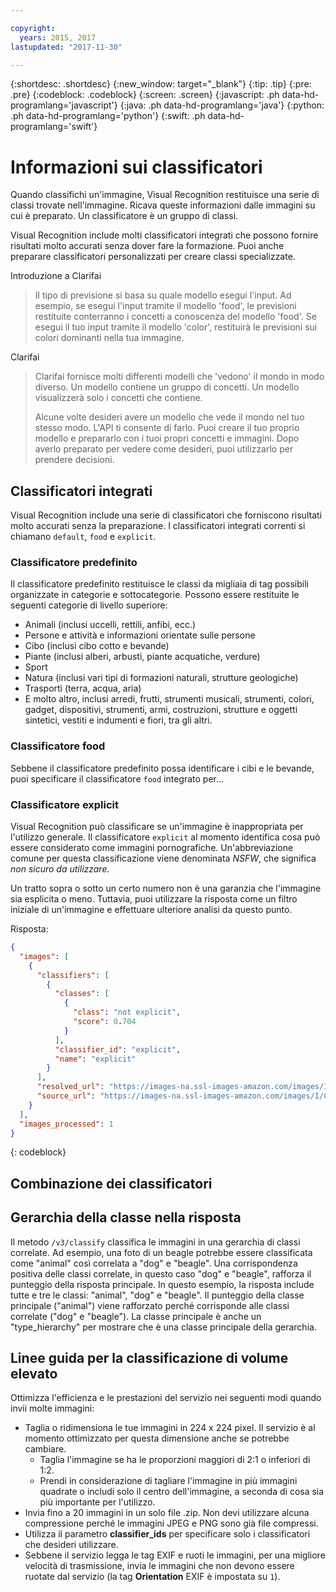 ```yaml
---

copyright:
  years: 2015, 2017
lastupdated: "2017-11-30"

---
```


{:shortdesc: .shortdesc}
{:new_window: target="_blank"}
{:tip: .tip}
{:pre: .pre}
{:codeblock: .codeblock}
{:screen: .screen}
{:javascript: .ph data-hd-programlang='javascript'}
{:java: .ph data-hd-programlang='java'}
{:python: .ph data-hd-programlang='python'}
{:swift: .ph data-hd-programlang='swift'}

# Informazioni sui classificatori

Quando classifichi un'immagine, Visual Recognition restituisce una serie di classi trovate nell'immagine. Ricava queste informazioni dalle immagini su cui è preparato. Un classificatore è un gruppo di classi.

Visual Recognition include molti classificatori integrati che possono fornire risultati molto accurati senza dover fare la formazione. Puoi anche preparare classificatori personalizzati per creare classi specializzate.

Introduzione a Clarifai
> Il tipo di previsione si basa su quale modello esegui l'input. Ad esempio, se esegui l'input tramite il modello 'food', le previsioni restituite conterranno i concetti a conoscenza del modello 'food'. Se esegui il tuo input tramite il modello 'color', restituirà le previsioni sui colori dominanti nella tua immagine.

Clarifai
> Clarifai fornisce molti differenti modelli che 'vedono' il mondo in modo diverso. Un modello contiene un gruppo di concetti. Un modello visualizzerà solo i concetti che contiene.
>
> Alcune volte desideri avere un modello che vede il mondo nel tuo stesso modo. L'API ti consente di farlo. Puoi creare il tuo proprio modello e prepararlo con i tuoi propri concetti e immagini. Dopo averlo preparato per vedere come desideri, puoi utilizzarlo per prendere decisioni.

## Classificatori integrati

Visual Recognition include una serie di classificatori che forniscono risultati molto accurati senza la preparazione. I classificatori integrati correnti si chiamano `default`, `food` e `explicit`.

### Classificatore predefinito

Il classificatore predefinito restituisce le classi da migliaia di tag possibili organizzate in categorie e sottocategorie. Possono essere restituite le seguenti categorie di livello superiore: 

- Animali (inclusi uccelli, rettili, anfibi, ecc.)
- Persone e attività e informazioni orientate sulle persone
- Cibo (inclusi cibo cotto e bevande)
- Piante (inclusi alberi, arbusti, piante acquatiche, verdure)
- Sport
- Natura (inclusi vari tipi di formazioni naturali, strutture geologiche)
- Trasporti (terra, acqua, aria)
- E molto altro, inclusi arredi, frutti, strumenti musicali, strumenti, colori, gadget, dispositivi, strumenti, armi, costruzioni, strutture e oggetti sintetici, vestiti e indumenti e fiori, tra gli altri.

### Classificatore food

Sebbene il classificatore predefinito possa identificare i cibi e le bevande, puoi specificare il classificatore `food` integrato per...

### Classificatore explicit

Visual Recognition può classificare se un'immagine è inappropriata per l'utilizzo generale. Il classificatore `explicit` al momento identifica cosa può essere considerato come immagini pornografiche. Un'abbreviazione comune per questa classificazione viene denominata _NSFW_, che significa _non sicuro da utilizzare._

Un tratto sopra o sotto un certo numero non è una garanzia che l'immagine sia esplicita o meno. Tuttavia, puoi utilizzare la risposta come un filtro iniziale di un'immagine e effettuare ulteriore analisi da questo punto.

Risposta:
```json
{
  "images": [
    {
      "classifiers": [
        {
          "classes": [
            {
              "class": "not explicit",
              "score": 0.704
            }
          ],
          "classifier_id": "explicit",
          "name": "explicit"
        }
      ],
      "resolved_url": "https://images-na.ssl-images-amazon.com/images/I/C1XxZKbHSrS._SL1000_.png",
      "source_url": "https://images-na.ssl-images-amazon.com/images/I/C1XxZKbHSrS._SL1000_.png"
    }
  ],
  "images_processed": 1
}
```
{: codeblock}

## Combinazione dei classificatori


## Gerarchia della classe nella risposta

Il metodo `/v3/classify` classifica le immagini in una gerarchia di classi correlate. Ad esempio, una foto di un beagle potrebbe essere classificata come "animal" così correlata a "dog" e "beagle". Una corrispondenza positiva delle classi correlate, in questo caso "dog" e "beagle", rafforza il punteggio della risposta principale. In questo esempio, la risposta include tutte e tre le classi: "animal", "dog" e "beagle". Il punteggio della classe principale ("animal") viene rafforzato perché corrisponde alle classi correlate ("dog" e "beagle"). La classe principale è anche un "type\_hierarchy" per mostrare che è una classe principale della gerarchia.

## Linee guida per la classificazione di volume elevato

Ottimizza l'efficienza e le prestazioni del servizio nei seguenti modi quando invii molte immagini:

- Taglia o ridimensiona le tue immagini in 224 x 224 pixel. Il servizio è al momento ottimizzato per questa dimensione anche se potrebbe cambiare.
    - Taglia l'immagine se ha le proporzioni maggiori di 2:1 o inferiori di 1:2.
    - Prendi in considerazione di tagliare l'immagine in più immagini quadrate o includi solo il centro dell'immagine, a seconda di cosa sia più importante per l'utilizzo.
- Invia fino a 20 immagini in un solo file .zip. Non devi utilizzare alcuna compressione perché le immagini JPEG e PNG sono già file compressi.
- Utilizza il parametro **classifier_ids** per specificare solo i classificatori che desideri utilizzare.
- Sebbene il servizio legga le tag EXIF e ruoti le immagini, per una migliore velocità di trasmissione, invia le immagini che non devono essere ruotate dal servizio (la tag **Orientation** EXIF è impostata su `1`).
